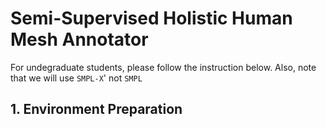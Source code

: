 # Semi-Supervised Holistic Human Mesh Annotator
For undegraduate students, please follow the instruction below. Also, note that we will use `SMPL-X`' not `SMPL`
## 1. Environment Preparation
